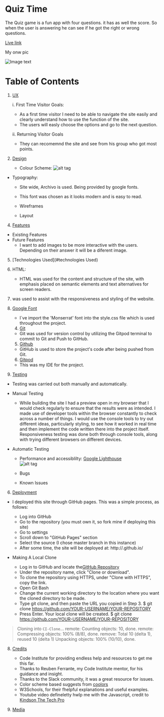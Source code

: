 # Quiz Time

The Quiz game is a fun app with four questions. it has as well the score. So when the user is answering he can see if he got the right or wrong questions. 

[Live link](https://example.com)

My onw pic

![Image text](../images/website-min.png)

### 

# Table of Contents

1. [UX](#general-info)

    i. First Time Visitor Goals:
    - As a first time visitor I need to be able to navigate the site easily and clearly understand how to use the function of the site.
    - The users will easly choose the options and go to the next question.

    ii.  Returning Visitor Goals
    - They can recomemnd the site and see from his group who got most points.
    
3. [Design](#design)

    -  Colour Scheme:
![alt tag](./images/colours-min.png "Colour scheme")

- Typography:
    - Site wide, Archivo is used. Being provided by google fonts.
    - This font was chosen as it looks modern and is easy to read.
    - Wireframes

    - Layout

4. [Features](#features)
- Existing Features
- Future Features
    - I want to add images to be more interactive with the users. Depending on their answer it will be a diferent image.

5. [Technologies Used](#technologies Used)
1. HTML: 
    - HTML was used for the content and structure of the site, with emphasis placed on semantic elements and text alternatives for screen readers.
2. was used to assist with the responsiveness and styling of the website.
3. [Google Font](https://fonts.google.com)
    - I´ve import the 'Monserrat' font into the style.css file which is used throughout the project.
    4. [Git](https://git-scm.com)
    - Git was used for version control by utilizing the Gitpod terminal to commit to Git and Push to GitHub.
    5. [Github](https://github.com/gleidecn/quiz-time)
    - GitHub is used to store the project's code after being pushed from Git.
    6. [Gitpod](https://gitpod.io/workspaces)
    - This was my IDE for the project.

6. [Testing](#testing)
- Testing was carried out both manually and automatically.

- Manual Testing
    - While building the site I had a preview open in my browser that I would check regularly to ensure that the results were as intended. I made use of developer tools within the browser constantly to check across a number of things. I would use the console tools to try out different ideas, particularly styling, to see how it worked in real time and then implement the code written there into the project itself. Responsiveness testing was done both through console tools, along with trying different browsers on different devices.

- Automatic Testing
    - Performance and accessiblilty:
[Google Lighthouse](https://developers.google.com/web/tools/lighthouse/)    
![alt tag](./images/passing-the-metrics-min.png "Validation")

    - Bugs
    - Known Issues
6. [Deployment](#deployment)
- I deployed this site through GitHub pages. This was a simple process, as follows:
    - Log into GitHub
    - Go to the repository (you must own it, so fork mine if deploying this site)
    - Go to settings
    - Scroll down to "GitHub Pages" section
    - Select the source (I chose master branch in this instance)
    - After some time, the site will be deployed at: http://<username>.github.io/<repository-name>

- Making A Local Clone
    - Log in to GitHub and locate the[GitHub Repository](https://github.com/gleidecn/quiz-time)
    - Under the repository name, click "Clone or download".
    - To clone the repository using HTTPS, under "Clone with HTTPS", copy the link.
    - Open Git Bash
    - Change the current working directory to the location where you want the cloned directory to be made.
    - Type git clone, and then paste the URL you copied in Step 3.
    $ git clone https://github.com/YOUR-USERNAME/YOUR-REPOSITORY
    - Press Enter. Your local clone will be created.
    $ git clone https://github.com/YOUR-USERNAME/YOUR-REPOSITORY
> Cloning into `CI-Clone`...
> remote: Counting objects: 10, done.
> remote: Compressing objects: 100% (8/8), done.
> remove: Total 10 (delta 1), reused 10 (delta 1)
> Unpacking objects: 100% (10/10), done.

8. [Credits](#credits)

    - Code Institute for providing endless help and resources to get me this far.
    - Thanks to Reuben Ferrante, my Code Institute mentor, for his guidance and insight.
    - Thanks to the Slack community, it was a great resource for issues. 
    - Color scheme based suggests from [coolors](https://coolors.co/)
    - W3Schools, for their fhelpful explanations and useful examples.
    - Youtube video defineletty hwlp me with the Javascript, credit to 
[Kindson The Tech Pro](https://www.youtube.com/watch?v=2Bpiluefkh8&t=548s)

9. [Media](#media)

